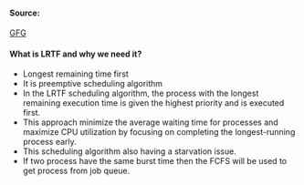 #### Source:
[GFG](https://www.geeksforgeeks.org/longest-remaining-time-first-lrtf-cpu-scheduling-program/)

#### What is LRTF and why we need it?

* Longest remaining time first
* It is preemptive scheduling algorithm
* In the LRTF scheduling algorithm, the process with the longest remaining execution time is given the highest priority and is executed first.
* This approach minimize the average waiting time for processes and maximize CPU utilization by focusing on completing the longest-running process early.
* This scheduling algorithm also having a starvation issue.
* If two process have the same burst time then the FCFS will be used to get process from job queue.